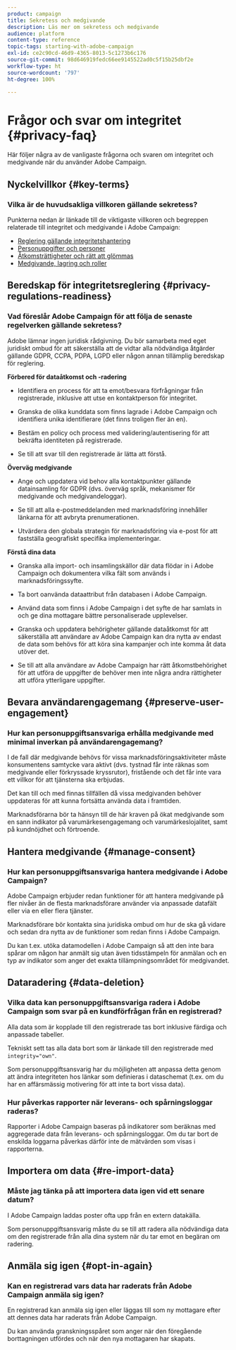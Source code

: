 ```yaml
---
product: campaign
title: Sekretess och medgivande
description: Läs mer om sekretess och medgivande
audience: platform
content-type: reference
topic-tags: starting-with-adobe-campaign
exl-id: ce2c90cd-46d9-4365-8013-5c1273b6c176
source-git-commit: 98d646919fedc66ee9145522ad0c5f15b25dbf2e
workflow-type: ht
source-wordcount: '797'
ht-degree: 100%

---
```


# Frågor och svar om integritet {#privacy-faq}

Här följer några av de vanligaste frågorna och svaren om integritet och medgivande när du använder Adobe Campaign.

## Nyckelvillkor {#key-terms}

### Vilka är de huvudsakliga villkoren gällande sekretess?

Punkterna nedan är länkade till de viktigaste villkoren och begreppen relaterade till integritet och medgivande i Adobe Campaign:

* [Reglering gällande integritetshantering](../../platform/using/privacy-management.md#privacy-management-regulations)
* [Personuppgifter och personer](../../platform/using/privacy-and-recommendations.md#personal-data)
* [Åtkomsträttigheter och rätt att glömmas](../../platform/using/privacy-management.md#right-access-forgotten)
* [Medgivande, lagring och roller](../../platform/using/privacy-management.md#consent-retention-roles)

## Beredskap för integritetsreglering {#privacy-regulations-readiness}

### Vad föreslår Adobe Campaign för att följa de senaste regelverken gällande sekretess?

Adobe lämnar ingen juridisk rådgivning. Du bör samarbeta med eget juridiskt ombud för att säkerställa att de vidtar alla nödvändiga åtgärder gällande GDPR, CCPA, PDPA, LGPD eller någon annan tillämplig beredskap för reglering.

**Förbered för dataåtkomst och -radering**

* Identifiera en process för att ta emot/besvara förfrågningar från registrerade, inklusive att utse en kontaktperson för integritet.

* Granska de olika kunddata som finns lagrade i Adobe Campaign och identifiera unika identifierare (det finns troligen fler än en).

* Bestäm en policy och process med validering/autentisering för att bekräfta identiteten på registrerade.

* Se till att svar till den registrerade är lätta att förstå.

**Överväg medgivande**

* Ange och uppdatera vid behov alla kontaktpunkter gällande datainsamling för GDPR (dvs. överväg språk, mekanismer för medgivande och medgivandeloggar).

* Se till att alla e-postmeddelanden med marknadsföring innehåller länkarna för att avbryta prenumerationen.

* Utvärdera den globala strategin för marknadsföring via e-post för att fastställa geografiskt specifika implementeringar.

**Förstå dina data**

* Granska alla import- och insamlingskällor där data flödar in i Adobe Campaign och dokumentera vilka fält som används i marknadsföringssyfte.

* Ta bort oanvända dataattribut från databasen i Adobe Campaign.

* Använd data som finns i Adobe Campaign i det syfte de har samlats in och ge dina mottagare bättre personaliserade upplevelser.

* Granska och uppdatera behörigheter gällande dataåtkomst för att säkerställa att användare av Adobe Campaign kan dra nytta av endast de data som behövs för att köra sina kampanjer och inte komma åt data utöver det.

* Se till att alla användare av Adobe Campaign har rätt åtkomstbehörighet för att utföra de uppgifter de behöver men inte några andra rättigheter att utföra ytterligare uppgifter.

## Bevara användarengagemang {#preserve-user-engagement}

### Hur kan personuppgiftsansvariga erhålla medgivande med minimal inverkan på användarengagemang?

I de fall där medgivande behövs för vissa marknadsföringsaktiviteter måste konsumentens samtycke vara aktivt (dvs. tystnad får inte räknas som medgivande eller förkryssade kryssrutor), fristående och det får inte vara ett villkor för att tjänsterna ska erbjudas.

Det kan till och med finnas tillfällen då vissa medgivanden behöver uppdateras för att kunna fortsätta använda data i framtiden.

Marknadsförarna bör ta hänsyn till de här kraven på ökat medgivande som en sann indikator på varumärkesengagemang och varumärkeslojalitet, samt på kundnöjdhet och förtroende.

## Hantera medgivande {#manage-consent}

### Hur kan personuppgiftsansvariga hantera medgivande i Adobe Campaign?

Adobe Campaign erbjuder redan funktioner för att hantera medgivande på fler nivåer än de flesta marknadsförare använder via anpassade datafält eller via en eller flera tjänster.

Marknadsförare bör kontakta sina juridiska ombud om hur de ska gå vidare och sedan dra nytta av de funktioner som redan finns i Adobe Campaign.

Du kan t.ex. utöka datamodellen i Adobe Campaign så att den inte bara spårar om någon har anmält sig utan även tidsstämpeln för anmälan och en typ av indikator som anger det exakta tillämpningsområdet för medgivandet.

## Dataradering {#data-deletion}

### Vilka data kan personuppgiftsansvariga radera i Adobe Campaign som svar på en kundförfrågan från en registrerad?

Alla data som är kopplade till den registrerade tas bort inklusive färdiga och anpassade tabeller.

Tekniskt sett tas alla data bort som är länkade till den registrerade med `integrity="own"`.

Som personuppgiftsansvarig har du möjligheten att anpassa detta genom att ändra integriteten hos länkar som definieras i dataschemat (t.ex. om du har en affärsmässig motivering för att inte ta bort vissa data).

### Hur påverkas rapporter när leverans- och spårningsloggar raderas?

Rapporter i Adobe Campaign baseras på indikatorer som beräknas med aggregerade data från leverans- och spårningsloggar. Om du tar bort de enskilda loggarna påverkas därför inte de mätvärden som visas i rapporterna.

## Importera om data {#re-import-data}

### Måste jag tänka på att importera data igen vid ett senare datum?

I Adobe Campaign laddas poster ofta upp från en extern datakälla.

Som personuppgiftsansvarig måste du se till att radera alla nödvändiga data om den registrerade från alla dina system när du tar emot en begäran om radering.

## Anmäla sig igen {#opt-in-again}

### Kan en registrerad vars data har raderats från Adobe Campaign anmäla sig igen?

En registrerad kan anmäla sig igen eller läggas till som ny mottagare efter att dennes data har raderats från Adobe Campaign.

Du kan använda granskningsspåret som anger när den föregående borttagningen utfördes och när den nya mottagaren har skapats.
